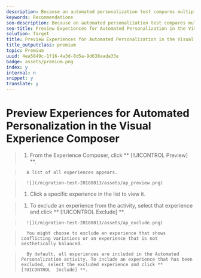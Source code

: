 ```yaml
---
description: Because an automated personalization test compares multiple offers on a page, it is helpful to preview the page with each experience.
keywords: Recommendations
seo-description: Because an automated personalization test compares multiple offers on a page, it is helpful to preview the page with each experience.
seo-title: Preview Experiences for Automated Personalization in the Visual Experience Composer
solution: Target
title: Preview Experiences for Automated Personalization in the Visual Experience Composer
title_outputclass: premium
topic: Premium
uuid: 4ea5849c-1f16-4a3d-8d5a-9d638aada33e
badge: assets/premium.png
index: y
internal: n
snippet: y
translate: y
---
```


# Preview Experiences for Automated Personalization in the Visual Experience Composer


>1. From the Experience Composer, click ** [!UICONTROL  Preview] **.

>       A list of all experiences appears. 

>       ![](/migration-test-20180813/assets/ap_preview.png) 
>1. Click a specific experience in the list to view it.

>1. To exclude an experience from the activity, select that experience and click ** [!UICONTROL  Exclude] **.

>       ![](/migration-test-20180813/assets/ap_exclude.png) 

>       You might choose to exclude an experience that shows conflicting variations or an experience that is not aesthetically balanced. 

>       By default, all experiences are included in the Automated Personalization activity. To include an experience that has been excluded, select the excluded experience and click ** [!UICONTROL  Include] **. 
